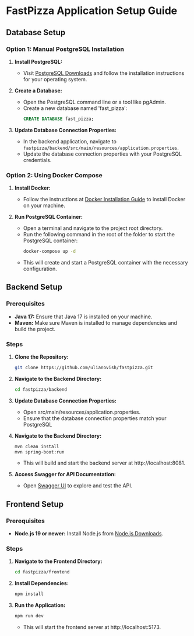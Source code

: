# FastPizza Application Setup Guide

## Database Setup

### Option 1: Manual PostgreSQL Installation

1. **Install PostgreSQL:**
   - Visit [PostgreSQL Downloads](https://www.postgresql.org/download/) and follow the installation instructions for your operating system.

2. **Create a Database:**
   - Open the PostgreSQL command line or a tool like pgAdmin.
   - Create a new database named 'fast_pizza':
     ```sql
     CREATE DATABASE fast_pizza;
     ```

3. **Update Database Connection Properties:**
   - In the backend application, navigate to `fastpizza/backend/src/main/resources/application.properties`.
   - Update the database connection properties with your PostgreSQL credentials.

### Option 2: Using Docker Compose

1. **Install Docker:**
   - Follow the instructions at [Docker Installation Guide](https://docs.docker.com/get-docker/) to install Docker on your machine.

2. **Run PostgreSQL Container:**
   - Open a terminal and navigate to the project root directory.
   - Run the following command in the root of the folder to start the PostgreSQL container:
     ```bash
     docker-compose up -d
     ```
   - This will create and start a PostgreSQL container with the necessary configuration.

## Backend Setup

### Prerequisites

- **Java 17:** Ensure that Java 17 is installed on your machine.
- **Maven:** Make sure Maven is installed to manage dependencies and build the project.

### Steps

1. **Clone the Repository:**
   ```bash
   git clone https://github.com/ulianovish/fastpizza.git
   ```

2. **Navigate to the Backend Directory:**
   ```bash
   cd fastpizza/backend
   ```
3. **Update Database Connection Properties:**
   - Open src/main/resources/application.properties.
   - Ensure that the database connection properties match your PostgreSQL 
4. **Navigate to the Backend Directory:**
   ```bash
   mvn clean install
   mvn spring-boot:run
   ```
   - This will build and start the backend server at http://localhost:8081.
5. **Access Swagger for API Documentation:**
   - Open [Swagger UI](http://localhost:8081/swagger-ui/index.html) to explore and test the API.

## Frontend Setup

### Prerequisites

- **Node.js 19 or newer:** Install Node.js from [Node.js Downloads](https://nodejs.org/).

### Steps

1. **Navigate to the Frontend Directory:**

   ```bash
   cd fastpizza/frontend
   ```
2. **Install Dependencies:**

   ```bash
   npm install
   ```
3. **Run the Application:**
   ```bash
   npm run dev
   ```
   - This will start the frontend server at http://localhost:5173.
